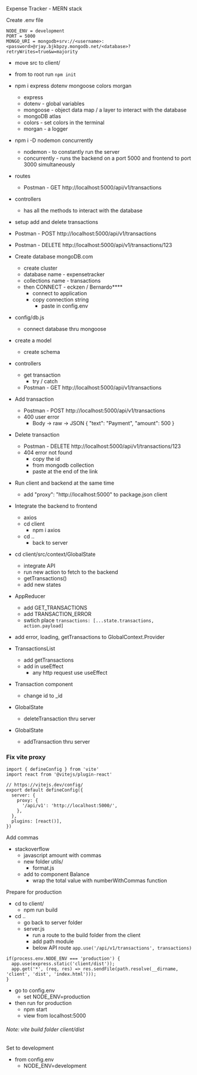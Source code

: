 Expense Tracker - MERN stack

Create .env file

```
NODE_ENV = development
PORT = 5000
MONGO_URI = mongodb+srv://<username>:<password>@rjay.bjkbpzy.mongodb.net/<database>?retryWrites=true&w=majority
```

- move src to client/
- from to root run `npm init`

- npm i express dotenv mongoose colors morgan

  - express
  - dotenv - global variables
  - mongoose - object data map / a layer to interact with the database
  - mongoDB atlas
  - colors - set colors in the terminal
  - morgan - a logger

- npm i -D nodemon concurrently

  - nodemon - to constantly run the server
  - concurrently - runs the backend on a port 5000 and frontend to port 3000 simultaneously

- routes

  - Postman - GET http://localhost:5000/api/v1/transactions

- controllers

  - has all the methods to interact with the database

- setup add and delete transactions
- Postman - POST http://localhost:5000/api/v1/transactions
- Postman - DELETE http://localhost:5000/api/v1/transactions/123

- Create database mongoDB.com

  - create cluster
  - database name - expensetracker
  - collections name - transactions
  - then CONNECT - eckzen / Bernardo\*\*\*\*
    - connect to application
    - copy connection string
      - paste in config.env

- config/db.js

  - connect database thru mongoose

- create a model

  - create schema

- controllers

  - get transaction
    - try / catch
  - Postman - GET http://localhost:5000/api/v1/transactions

- Add transaction

  - Postman - POST http://localhost:5000/api/v1/transactions
  - 400 user error
    - Body -> raw -> JSON
      {
      "text": "Payment",
      "amount": 500
      }

- Delete transaction

  - Postman - DELETE http://localhost:5000/api/v1/transactions/123
  - 404 error not found
    - copy the id
    - from mongodb collection
    - paste at the end of the link

- Run client and backend at the same time

  - add "proxy": "http://localhost:5000" to package.json client

- Integrate the backend to frontend

  - axios
  - cd client
    - npm i axios
  - cd ..
    - back to server

- cd client/src/context/GlobalState

  - integrate API
  - run new action to fetch to the backend
  - getTransactions()
  - add new states

- AppReducer

  - add GET_TRANSACTIONS
  - add TRANSACTION_ERROR
  - swtich place `transactions: [...state.transactions, action.payload]`

- add error, loading, getTransactions to GlobalContext.Provider

- TransactionsList

  - add getTransactions
  - add in useEffect
    - any http request use useEffect

- Transaction component

  - change id to \_id

- GlobalState

  - deleteTransaction thru server

- GlobalState
  - addTransaction thru server

### Fix vite proxy

```
import { defineConfig } from 'vite'
import react from '@vitejs/plugin-react'

// https://vitejs.dev/config/
export default defineConfig({
  server: {
    proxy: {
      '/api/v1': 'http://localhost:5000/',
    },
  },
  plugins: [react()],
})
```

Add commas

- stackoverflow
  - javascript amount with commas
  - new folder utils/
    - format.js
  - add to component Balance
    - wrap the total value with numberWithCommas function

Prepare for production

- cd to client/
  - npm run build
- cd ..
  - go back to server folder
  - server.js
    - run a route to the build folder from the client
    - add path module
    - below API route `app.use('/api/v1/transactions', transactions)`

```
if(process.env.NODE_ENV === 'production') {
  app.use(express.static('client/dist'));
  app.get('*', (req, res) => res.sendFile(path.resolve(__dirname, 'client', 'dist', 'index.html')));
}
```

- go to config.env
  - set NODE_ENV=production
- then run for production
  - npm start
  - view from localhost:5000

###### Note: vite build folder client/dist

Set to development

- from config.env
  - NODE_ENV=development
